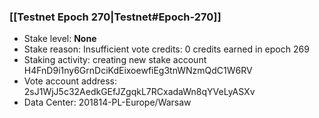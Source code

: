 ### [[Testnet Epoch 270|Testnet#Epoch-270]]
* Stake level: **None**
* Stake reason: Insufficient vote credits: 0 credits earned in epoch 269
* Staking activity: creating new stake account H4FnD9i1ny6GrnDciKdEixoewfiEg3tnWNzmQdC1W6RV
* Vote account address: 2sJ1WjJ5c32AedkGEfJZgqkL7RCxadaWn8qYVeLyASXv
* Data Center: 201814-PL-Europe/Warsaw